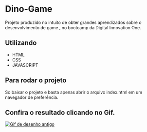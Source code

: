 # Dino-Game

Projeto produzido no intuito de obter grandes aprendizados sobre o desenvolvimento de game  , no bootcamp da  Digital Innovation One. 

## Utilizando 

- HTML
- CSS
- JAVASCRIPT


## Para rodar o projeto

So baixar o projeto e basta apenas abrir o arquivo index.html em um navegador de preferência.


## Confira o resultado clicando no Gif.

<a href="https://pablohenrique2.github.io/dino-game/" ><img src="https://thumbs.gfycat.com/SmallVillainousDavidstiger-size_restricted.gif" alt="Gif de desenho antigo"></a>

